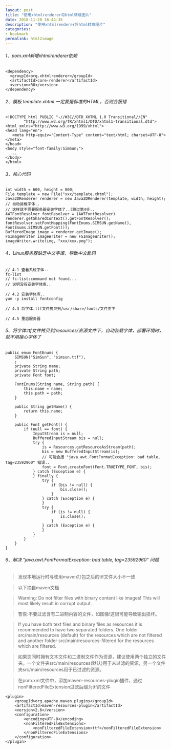 ```yaml
---
layout: post
title: "使用xhtmlrenderer将html转成图片"
date: 2018-11-20 16:44:35
description: "使用xhtmlrenderer将html转成图片"
categories:
- bookmark
permalink: html2image
---
```


###### 1、pom.xml新增xhtmlrenderer依赖
```vim
<dependency>
  <groupId>org.xhtmlrenderer</groupId>
  <artifactId>core-renderer</artifactId>
  <version>R8</version>
</dependency>
```
###### 2、模板 template.xhtml 一定要是标准的HTML，否则会报错
```vim
<!DOCTYPE html PUBLIC "-//W3C//DTD XHTML 1.0 Transitional//EN"  
        "http://www.w3.org/TR/xhtml1/DTD/xhtml1-transitional.dtd">  
<html xmlns="http://www.w3.org/1999/xhtml">  
<head lang="en">  
   <meta http-equiv="Content-Type" content="text/html; charset=UTF-8"></meta>
</head>  
<body style="font-family:SimSun;">
  ...
</body>
</html>
```

###### 3、核心代码
```vim
int width = 600, height = 800;
File template = new File("xxx/template.xhtml");
Java2DRenderer renderer = new Java2DRenderer(template, width, height);
// 自动装载字体..
// 这样就不需要服务器安装字体了..(跳过第4步..
AWTFontResolver fontResolver = (AWTFontResolver) renderer.getSharedContext().getFontResolver();
fontResolver.setFontMapping(FontEnums.SIMSUN.getName(), FontEnums.SIMSUN.getFont());
BufferedImage image = renderer.getImage();
FSImageWriter imageWriter = new FSImageWriter();  
imageWriter.write(img, "xxx/xxx.png");
```

###### 4、Linux服务器缺乏中文字库，导致中文乱码
```vim
// 4.1 查看系统字体..
fc-list
// fc-list:command not found...
// 说明没有安装字体库..

// 4.2 安装字体库..
yum -y install fontconfig

// 4.3 将字体.ttf文件拷贝到/usr/share/fonts/文件夹下

// 4.5 重启服务器
```

###### 5、将字体.ttf文件拷贝到/resources/资源文件下，自动装载字体，部署环境时，就不用操心字体了
```vim
public enum FontEnums {
    SIMSUN("SimSun", "simsun.ttf"),
    ;
    private String name;
    private String path;
    private Font font;

    FontEnums(String name, String path) {
        this.name = name;
        this.path = path;
    }

    public String getName() {
        return this.name;
    }

    public Font getFont() {
        if (null == font) {
            InputStream is = null;
            BufferedInputStream bis = null;
            try {
                is = Resources.getResourceAsStream(path);
                bis = new BufferedInputStream(is);
                // 可能会报 "java.awt.FontFormatException: bad table, tag=23592960" 错误..
                font = Font.createFont(Font.TRUETYPE_FONT, bis);
            } catch (Exception e) {
            } finally {
                try {
                    if (bis != null) {
                        bis.close();
                    }
                } catch (Exception e) {
                }
                try {
                    if (is != null) {
                        is.close();
                    }
                } catch (Exception e) {
                }
            }
        }
    }
}
```

###### 6、解决 "java.awt.FontFormatException: bad table, tag=23592960" 问题
> 发现本地运行时与使用maven打包之后的ttf文件大小不一致  

> 以下摘自maven文档

> Warning: Do not filter files with binary content like images! This will most likely result in corrupt output.

> 警告:不要过滤含有二进制内容的文件，如图像!这很可能导致输出损坏。

> If you have both text files and binary files as resources it is recommended to have two separated folders. One folder src/main/resources (default) for the resources which are not filtered and another folder src/main/resources-filtered for the resources which are filtered.

> 如果您同时拥有文本文件和二进制文件作为资源，建议使用两个独立的文件夹。一个文件夹src/main/resources(默认)用于未过滤的资源，另一个文件夹src/main/resources用于已过滤的资源。

> 在pom.xml文件中，添加maven-resources-plugin插件，通过nonFilteredFileExtension过滤后缀为ttf的文件

```vim
<plugin>
    <groupId>org.apache.maven.plugins</groupId>
    <artifactId>maven-resources-plugin</artifactId>
    <version>2.6</version>
    <configuration>
        <encoding>UTF-8</encoding>
        <nonFilteredFileExtensions>
            <nonFilteredFileExtension>ttf</nonFilteredFileExtension>
        </nonFilteredFileExtensions>
    </configuration>
</plugin>
```
